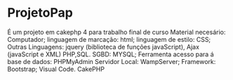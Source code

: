 # ProjetoPap
É um projeto em cakephp 4 para trabalho final de curso
Material necesário:
Computador;
linguagem de marcação: html;
linguagem de estilo: CSS;
Outras Linguagens: jquery (biblioteca de funções javaScript), Ajax (javaScript e XML) PHP,SQL.
SGBD: MYSQL;
Ferramenta acesso para á base de dados: PHPMyAdmin
Servidor Local: WampServer;
Framework: Bootstrap;
Visual Code.
CakePHP
